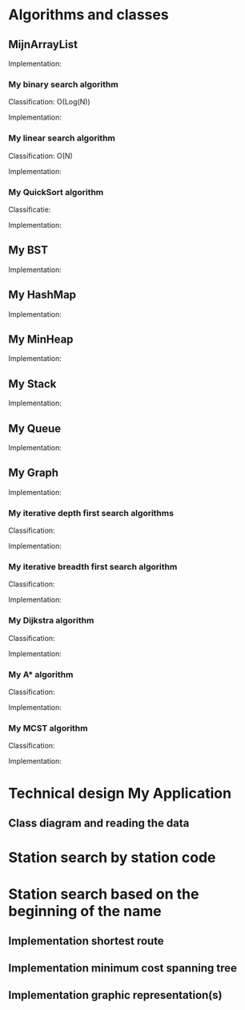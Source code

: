 # Algorithms and classes

## MijnArrayList
Implementation:

### My binary search algorithm
Classification: O(Log(N))

Implementation:

### My linear search algorithm
Classification: O(N)

Implementation:

### My QuickSort algorithm
Classificatie:

Implementation:

## My BST
Implementation:

## My HashMap
Implementation:

## My MinHeap
Implementation:

## My Stack
Implementation:

## My Queue
Implementation:

## My Graph
Implementation:

### My iterative depth first search algorithms
Classification:

Implementation:

### My iterative breadth first search algorithm
Classification:

Implementation:

### My Dijkstra algorithm
Classification:

Implementation:

### My A* algorithm
Classification:

Implementation:

### My MCST algorithm
Classification:

Implementation:

# Technical design My Application

## Class diagram and reading the data

# Station search by station code

# Station search based on the beginning of the name

## Implementation shortest route

## Implementation minimum cost spanning tree

## Implementation graphic representation(s)